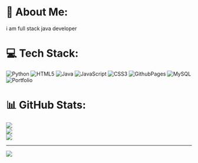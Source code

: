 # 💫 About Me:
i am full stack java developer<br>


# 💻 Tech Stack:
![Python](https://img.shields.io/badge/python-3670A0?style=for-the-badge&logo=python&logoColor=ffdd54) ![HTML5](https://img.shields.io/badge/html5-%23E34F26.svg?style=for-the-badge&logo=html5&logoColor=white) ![Java](https://img.shields.io/badge/java-%23ED8B00.svg?style=for-the-badge&logo=openjdk&logoColor=white) ![JavaScript](https://img.shields.io/badge/javascript-%23323330.svg?style=for-the-badge&logo=javascript&logoColor=%23F7DF1E) ![CSS3](https://img.shields.io/badge/css3-%231572B6.svg?style=for-the-badge&logo=css3&logoColor=white) ![GithubPages](https://img.shields.io/badge/github%20pages-121013?style=for-the-badge&logo=github&logoColor=white) ![MySQL](https://img.shields.io/badge/mysql-4479A1.svg?style=for-the-badge&logo=mysql&logoColor=white) ![Portfolio](https://img.shields.io/badge/Portfolio-%23000000.svg?style=for-the-badge&logo=firefox&logoColor=#FF7139)
# 📊 GitHub Stats:
![](https://github-readme-stats.vercel.app/api?username=KAVITA198&theme=bear&hide_border=false&include_all_commits=true&count_private=true)<br/>
![](https://github-readme-streak-stats.herokuapp.com/?user=KAVITA198&theme=bear&hide_border=false)<br/>
![](https://github-readme-stats.vercel.app/api/top-langs/?username=KAVITA198&theme=bear&hide_border=false&include_all_commits=true&count_private=true&layout=compact)

---
[![](https://visitcount.itsvg.in/api?id=KAVITA198&icon=0&color=0)](https://visitcount.itsvg.in)

<!-- Proudly created with GPRM ( https://gprm.itsvg.in ) -->
